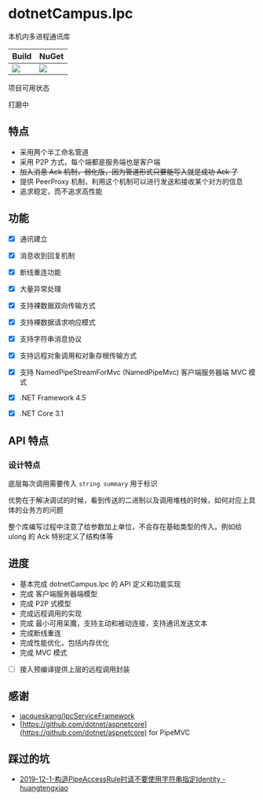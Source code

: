 ﻿# dotnetCampus.Ipc

本机内多进程通讯库

| Build | NuGet |
|--|--|
|![](https://github.com/dotnet-campus/dotnetCampus.Ipc/workflows/.NET%20Core/badge.svg)|[![](https://img.shields.io/nuget/v/dotnetCampus.Ipc.svg)](https://www.nuget.org/packages/dotnetCampus.Ipc)|

项目可用状态

打磨中

## 特点

- 采用两个半工命名管道
- 采用 P2P 方式，每个端都是服务端也是客户端
- ~~加入消息 Ack 机制，弱化版，因为管道形式只要能写入就是成功 Ack 了~~
- 提供 PeerProxy 机制，利用这个机制可以进行发送和接收某个对方的信息
- 追求稳定，而不追求高性能

## 功能

- [x] 通讯建立
- [x] 消息收到回复机制
- [x] 断线重连功能
- [x] 大量异常处理

- [x] 支持裸数据双向传输方式
- [x] 支持裸数据请求响应模式
- [x] 支持字符串消息协议
- [x] 支持远程对象调用和对象存根传输方式
- [x] 支持 NamedPipeStreamForMvc (NamedPipeMvc) 客户端服务器端 MVC 模式

- [x] .NET Framework 4.5
- [x] .NET Core 3.1

<!-- ## 项目设计

### dotnetCampus.Ipc.Abstractions

提供可替换的抽象实现，只是有接口等

进度：等待设计 API 中，设计的时候需要考虑不同的底层技术需要的支持

应该分为两层的 API 实现，第一层为底层 API 用于给各个底层基础项目所使用。第二层是顶层 API 用于给上层业务开发者使用

### dotnetCampus.Ipc.PipeCore

提供对 dotnetCampus.Ipc.Abstractions 的部分实现

使用管道制作的 IPC 通讯

不直接面向最终开发者，或者说只有很少的类会被开发者使用到，这个项目的 API 不做设计，注重的是提供稳定的管道进程间通讯方式

特点是有很多很底层的 API 开放，以及用起来的时候需要了解管道的知识

进度：基本可用

优先实现管道，是因为管道又快有稳。但是缺点是不支持 Linux 下使用，同时稳定的管道需要设计为两个半工的管道

### dotnetCampus.Ipc

提供给上层业务开发者使用的项目，这个项目有良好的 API 设计

也许只有在初始化的时候，才需要用到少量的 dotnetCampus.Ipc.PipeCore 项目里面管道的知识

这个项目能支持的不应该只有管道一个方式，而是任何基于 dotnetCampus.Ipc.Abstractions 的抽象实现都应该支持

进度：等待 API 设计中，也许会接入 [https://github.com/jacqueskang/IpcServiceFramework](https://github.com/jacqueskang/IpcServiceFramework) 的实现，或者模拟 WCF 或 Remoting 的实现 -->

## API 特点

### 设计特点

底层每次调用需要传入 `string summary` 用于标识

优势在于解决调试的时候，看到传送的二进制以及调用堆栈的时候，如何对应上具体的业务方的问题

整个库编写过程中注意了给参数加上单位，不会存在基础类型的传入。例如给 ulong 的 Ack 特别定义了结构体等

## 进度

- 基本完成 dotnetCampus.Ipc 的 API 定义和功能实现
- 完成 客户端服务器端模型
- 完成 P2P 式模型
- 完成远程调用的实现
- 完成 最小可用呆魔，支持主动和被动连接，支持通讯发送文本
- 完成断线重连
- 完成性能优化，包括内存优化
- 完成 MVC 模式

- [ ] 接入预编译提供上层的远程调用封装

## 感谢

- [jacqueskang/IpcServiceFramework](https://github.com/jacqueskang/IpcServiceFramework)
- [https://github.com/dotnet/aspnetcore](https://github.com/dotnet/aspnetcore) for PipeMVC

## 踩过的坑

- [2019-12-1-构造PipeAccessRule时请不要使用字符串指定Identity - huangtengxiao](https://huangtengxiao.gitee.io/post/%E6%9E%84%E9%80%A0PipeAccessRule%E6%97%B6%E8%AF%B7%E4%B8%8D%E8%A6%81%E4%BD%BF%E7%94%A8%E5%AD%97%E7%AC%A6%E4%B8%B2%E6%8C%87%E5%AE%9AIdentity.html)